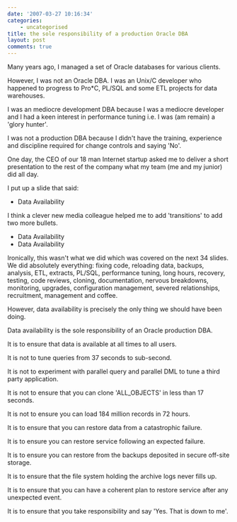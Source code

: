 ```yaml
---
date: '2007-03-27 10:16:34'
categories:
    - uncategorised
title: the sole responsibility of a production Oracle DBA
layout: post
comments: true
---
```

Many years ago, I managed a set of Oracle databases for various clients.

However, I was not an Oracle DBA. I was an Unix/C developer who happened
to progress to Pro\*C, PL/SQL and some ETL projects for data warehouses.

I was an mediocre development DBA because I was a mediocre developer and
I had a keen interest in performance tuning i.e. I was (am remain) a
'glory hunter'.

I was not a production DBA because I didn't have the training,
experience and discipline required for change controls and saying 'No'.

One day, the CEO of our 18 man Internet startup asked me to deliver a
short presentation to the rest of the company what my team (me and my
junior) did all day.

I put up a slide that said:

-   Data Availability

I think a clever new media colleague helped me to add 'transitions' to
add two more bullets.
-   Data Availability
-   Data Availability

Ironically, this wasn't what we did which was covered on the next 34
slides. We did absolutely everything: fixing code, reloading data,
backups, analysis, ETL, extracts, PL/SQL, performance tuning, long
hours, recovery, testing, code reviews, cloning, documentation, nervous
breakdowns, monitoring, upgrades, configuration management, severed
relationships, recruitment, management and coffee.

However, data availability is precisely the only thing we should have
been doing.

Data availability is the sole responsibility of an Oracle production
DBA.

It is to ensure that data is available at all times to all users.

It is not to tune queries from 37 seconds to sub-second.

It is not to experiment with parallel query and parallel DML to tune a
third party application.

It is not to ensure that you can clone 'ALL\_OBJECTS' in less than 17
seconds.

It is not to ensure you can load 184 million records in 72 hours.

It is to ensure that you can restore data from a catastrophic failure.

It is to ensure you can restore service following an expected failure.

It is to ensure you can restore from the backups deposited in secure
off-site storage.

It is to ensure that the file system holding the archive logs never
fills up.

It is to ensure that you can have a coherent plan to restore service
after any unexpected event.

It is to ensure that you take responsibility and say 'Yes. That is down
to me'.
